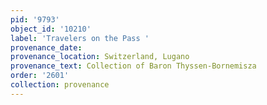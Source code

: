```yaml
---
pid: '9793'
object_id: '10210'
label: 'Travelers on the Pass '
provenance_date:
provenance_location: Switzerland, Lugano
provenance_text: Collection of Baron Thyssen-Bornemisza
order: '2601'
collection: provenance
---
```

